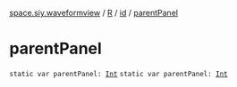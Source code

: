 [space.siy.waveformview](../../index.md) / [R](../index.md) / [id](index.md) / [parentPanel](./parent-panel.md)

# parentPanel

`static var parentPanel: `[`Int`](https://kotlinlang.org/api/latest/jvm/stdlib/kotlin/-int/index.html)
`static var parentPanel: `[`Int`](https://kotlinlang.org/api/latest/jvm/stdlib/kotlin/-int/index.html)